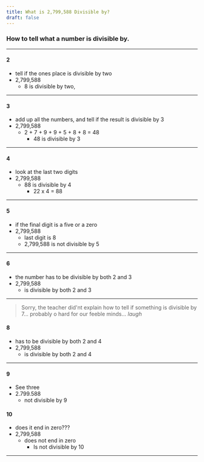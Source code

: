 ```yaml
---
title: What is 2,799,588 Divisible by?
draft: false
---
```


### How to tell what a number is divisible by.
---

#### 2
  - tell if the ones place is divisible by two
  - 2,799,588
    - 8 is divisible by two,
---

#### 3
  - add up all the numbers, and tell if the result is divisible by 3
  - 2,799,588
    - 2 + 7 + 9 + 9 + 5 + 8 + 8 = 48
      - 48 is divisible by 3
---

#### 4
  - look at the last two digits
  - 2,799,588
    - 88 is divisible by 4
      - 22 x 4 = 88

---

#### 5
  - if the final digit is a five or a zero
  - 2,799,588
    - last digit is 8
    - 2,799,588 is not divisible by 5
---
 
#### 6
  - the number has to be divisible by both 2 and 3
  - 2,799,588
    - is divisible by both 2 and 3
---

> Sorry, the teacher did'nt explain how to tell if something is divisible by 7... probably o hard for our feeble minds... *laugh*

#### 8
  - has to be divisible by both 2 and 4
  - 2,799,588
    - is divisible by both 2 and 4
---

#### 9
  - See three
  - 2.799.588
    - not divisible by 9

#### 10
  - does it end in zero???
  - 2,799,588
    - does not end in zero
      -  Is not divisible by 10
---



